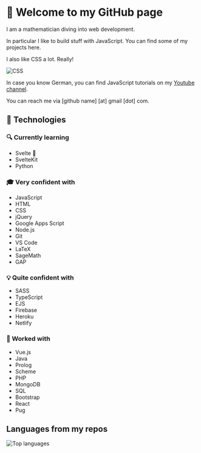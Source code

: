 # :wave: Welcome to my GitHub page

I am a mathematician diving into web development.

In particular I like to build stuff with JavaScript. You can find some of my projects here.

I also like CSS a lot. Really!

![CSS](http://2.bp.blogspot.com/-41v6n3Vaf5s/UeRN_XJ0keI/AAAAAAAAN2Y/YxIHhddGiaw/s1600/css.gif)

In case you know German, you can find JavaScript tutorials on my [Youtube channel](https://www.youtube.com/c/ScriptRaccoon).

You can reach me via [github name] [at] gmail [dot] com.

## :test_tube: Technologies 

### :mag: Currently learning 
- Svelte :green_heart:
- SvelteKit
- Python

### :mortar_board: Very confident with
 
- JavaScript
- HTML
- CSS
- jQuery
- Google Apps Script
- Node.js
- Git
- VS Code
- LaTeX
- SageMath
- GAP

### :bulb: Quite confident with
- SASS
- TypeScript
- EJS
- Firebase
- Heroku
- Netlify

### :hammer: Worked with

- Vue.js
- Java
- Prolog
- Scheme
- PHP
- MongoDB
- SQL
- Bootstrap
- React
- Pug

## Languages from my repos

![Top languages](https://github-readme-stats.vercel.app/api/top-langs/?username=ScriptRaccoon&langs_count=10)

